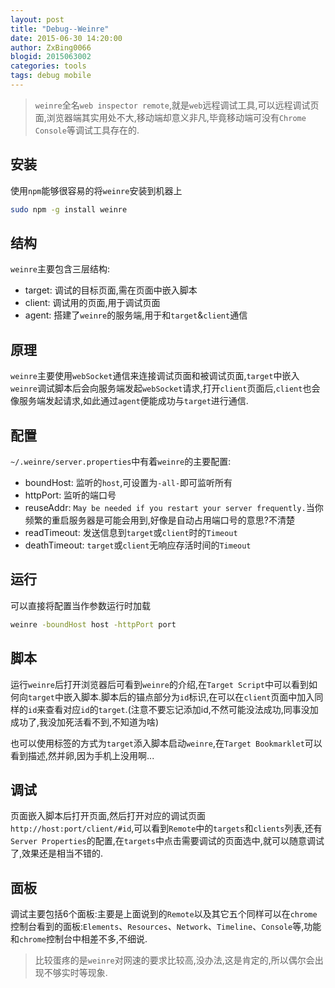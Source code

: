 ```yaml
---
layout: post
title: "Debug--Weinre"
date: 2015-06-30 14:20:00
author: ZxBing0066
blogid: 2015063002
categories: tools
tags: debug mobile
---
```


> `weinre`全名`web inspector remote`,就是`web`远程调试工具,可以远程调试页面,浏览器端其实用处不大,移动端却意义非凡,毕竟移动端可没有`Chrome Console`等调试工具存在的.

## 安装

使用`npm`能够很容易的将`weinre`安装到机器上

```bash
sudo npm -g install weinre
```

## 结构

`weinre`主要包含三层结构:

* target: 调试的目标页面,需在页面中嵌入脚本
* client: 调试用的页面,用于调试页面
* agent: 搭建了`weinre`的服务端,用于和`target`&`client`通信

## 原理

`weinre`主要使用`webSocket`通信来连接调试页面和被调试页面,`target`中嵌入`weinre`调试脚本后会向服务端发起`webSocket`请求,打开`client`页面后,`client`也会像服务端发起请求,如此通过`agent`便能成功与`target`进行通信.

## 配置

`~/.weinre/server.properties`中有着`weinre`的主要配置:

* boundHost: 监听的`host`,可设置为`-all-`即可监听所有
* httpPort: 监听的端口号
* reuseAddr: `May be needed if you restart your server frequently.`当你频繁的重启服务器是可能会用到,好像是自动占用端口号的意思?不清楚
* readTimeout: 发送信息到`target`或`client`时的`Timeout`
* deathTimeout: `target`或`client`无响应存活时间的`Timeout`

## 运行

可以直接将配置当作参数运行时加载

```bash
weinre -boundHost host -httpPort port
```

## 脚本

运行`weinre`后打开浏览器后可看到`weinre`的介绍,在`Target Script`中可以看到如何向`target`中嵌入脚本.脚本后的锚点部分为`id`标识,在可以在`client`页面中加入同样的`id`来查看对应`id`的`target`.(注意不要忘记添加id,不然可能没法成功,同事没加成功了,我没加死活看不到,不知道为啥)

也可以使用标签的方式为`target`添入脚本启动`weinre`,在`Target Bookmarklet`可以看到描述,然并卵,因为手机上没用啊...

## 调试

页面嵌入脚本后打开页面,然后打开对应的调试页面`http://host:port/client/#id`,可以看到`Remote`中的`targets`和`clients`列表,还有`Server Properties`的配置,在`targets`中点击需要调试的页面选中,就可以随意调试了,效果还是相当不错的.

## 面板

调试主要包括6个面板:主要是上面说到的`Remote`以及其它五个同样可以在`chrome`控制台看到的面板:`Elements`、`Resources`、`Network`、`Timeline`、`Console`等,功能和`chrome`控制台中相差不多,不细说.

> 比较蛋疼的是`weinre`对网速的要求比较高,没办法,这是肯定的,所以偶尔会出现不够实时等现象.

